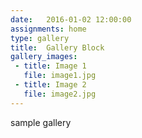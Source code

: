 ```yaml
---
date:   2016-01-02 12:00:00
assignments: home
type: gallery
title:  Gallery Block
gallery_images:
 - title: Image 1
   file: image1.jpg
 - title: Image 2
   file: image2.jpg
---
```


sample gallery


